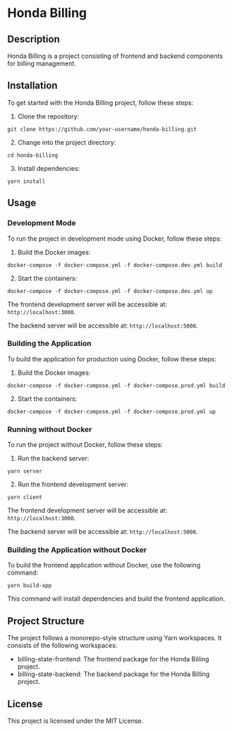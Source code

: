 # Honda Billing

## Description

Honda Billing is a project consisting of frontend and backend components for billing management.

## Installation

To get started with the Honda Billing project, follow these steps:

1. Clone the repository:

```
git clone https://github.com/your-username/honda-billing.git
```

2. Change into the project directory:

```
cd honda-billing
```

3. Install dependencies:

```
yarn install
```

## Usage

### Development Mode

To run the project in development mode using Docker, follow these steps:

1. Build the Docker images:

```
docker-compose -f docker-compose.yml -f docker-compose.dev.yml build
```

2. Start the containers:

```
docker-compose -f docker-compose.yml -f docker-compose.dev.yml up
```

The frontend development server will be accessible at: `http://localhost:3000`.

The backend server will be accessible at: `http://localhost:5000`.

### Building the Application

To build the application for production using Docker, follow these steps:

1. Build the Docker images:

```
docker-compose -f docker-compose.yml -f docker-compose.prod.yml build
```

2. Start the containers:

```
docker-compose -f docker-compose.yml -f docker-compose.prod.yml up
```

### Running without Docker

To run the project without Docker, follow these steps:

1. Run the backend server:

```
yarn server
```

2. Run the frontend development server:

```
yarn client
```

The frontend development server will be accessible at: `http://localhost:3000`.

The backend server will be accessible at: `http://localhost:5000`.

### Building the Application without Docker

To build the frontend application without Docker, use the following command:

```
yarn build-app
```

This command will install dependencies and build the frontend application.

## Project Structure

The project follows a monorepo-style structure using Yarn workspaces. It consists of the following workspaces:

- billing-state-frontend: The frontend package for the Honda Billing project.
- billing-state-backend: The backend package for the Honda Billing project.

## License

This project is licensed under the MIT License.

```

```
